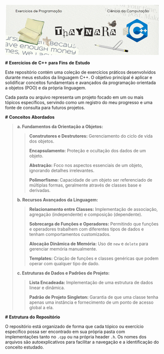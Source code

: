 ![Banner do Perfil](./cabecalho.png)

**\#** **Exercícios** **de** **C++** **para** **Fins** **de** **Estudo**

Este repositório contém uma coleção de exercícios práticos desenvolvidos durante meus estudos da linguagem C++. O objetivo principal é aplicar e solidificar conceitos fundamentais e avançados da programação orientada a objetos (POO) e da própria linguagem.

Cada pasta ou arquivo representa um projeto focado em um ou mais tópicos específicos, servindo como um registro do meu progresso e uma fonte de consulta para futuros projetos.

**\#** **Conceitos** **Abordados**

> **a. Fundamentos da Orientação a Objetos:**
>> **Construtores e Destrutores:** Gerenciamento do ciclo de vida dos objetos.
>>
>> **Encapsulamento:** Proteção e ocultação dos dados de um objeto.
>>
>> **Abstração:** Foco nos aspectos essenciais de um objeto, ignorando detalhes irrelevantes.
>>
>> **Polimorfismo:** Capacidade de um objeto ser referenciado de múltiplas formas, geralmente através de classes base e derivadas.
>
> **b. Recursos Avançados da Linguagem:**
>> **Relacionamento entre Classes:** Implementação de associação, agregação (independente) e composição (dependente).
>>
>> **Sobrecarga de Funções e Operadores:** Permitindo que funções e operadores trabalhem com diferentes tipos de dados e tenham comportamentos customizados.
>>
>> **Alocação Dinâmica de Memória:** Uso de `new` e `delete` para gerenciar memória manualmente.
>>
>> **Templates:** Criação de funções e classes genéricas que podem operar com qualquer tipo de dado.
>
> **c. Estruturas de Dados e Padrões de Projeto:**
>> **Lista Encadeada:** Implementação de uma estrutura de dados linear e dinâmica.
>>
>> **Padrão de Projeto Singleton:** Garantia de que uma classe tenha apenas uma instância e fornecimento de um ponto de acesso global a ela.

**\#** **Estrutura** **do** **Repositório**

O repositório está organizado de forma que cada tópico ou exercício específico possa ser encontrado em sua própria pasta com implementações tanto no `.cpp` ou na própria header `.h`. Os nomes dos arquivos são autoexplicativos para facilitar a navegação e a identificação do conceito estudado.